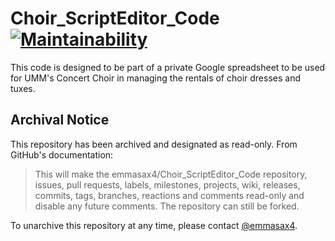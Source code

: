 # Choir_ScriptEditor_Code [![Maintainability](https://api.codeclimate.com/v1/badges/1308fb6c8cc0c54179d9/maintainability)](https://codeclimate.com/github/emmasax4/Choir_ScriptEditor_Code/maintainability)

This code is designed to be part of a private Google spreadsheet to be used for UMM's Concert Choir in managing the rentals of choir dresses and tuxes.

## Archival Notice

This repository has been archived and designated as read-only. From GitHub's documentation:

> This will make the emmasax4/Choir_ScriptEditor_Code repository, issues, pull requests, labels, milestones, projects, wiki, releases, commits, tags, branches, reactions and comments read-only and disable any future comments. The repository can still be forked.

To unarchive this repository at any time, please contact [@emmasax4](mailto:emma.sax4@gmail.com).
